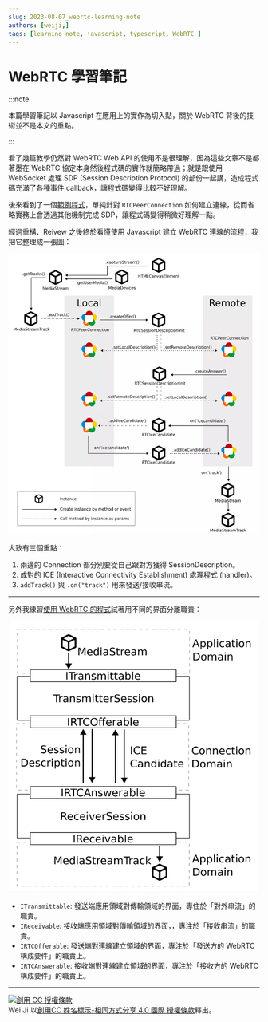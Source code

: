 ```yaml
---
slug: 2023-08-07_webrtc-learning-note
authors: [weiji,]
tags: [learning note, javascript, typescript, WebRTC ]
--- 
```


# WebRTC 學習筆記

<head>
  <meta property="og:image" content="https://raw.githubusercontent.com/FlySkyPie/flyskypie.github.io/main/blog/2023-08-07_webrtc-learning-note/img/01_create-webrtc.webp" />
</head>

:::note

本篇學習筆記以 Javascript 在應用上的實作為切入點，關於 WebRTC 背後的技術並不是本文的重點。

:::

看了幾篇教學仍然對 WebRTC Web API 的使用不是很理解，因為這些文章不是都著墨在 WebRTC 協定本身然後程式碼的實作就簡略帶過；就是跟使用 WebSocket 處理 SDP (Session Description Protocol) 的部份一起講，造成程式碼充滿了各種事件 callback，讓程式碼變得比較不好理解。

後來看到了一個[範例程式](https://github.com/Tinywan/WebRTC-tutorial/tree/master/docs/demo-02)，單純針對 `RTCPeerConnection` 如何建立連線，從而省略實務上會透過其他機制完成 SDP，讓程式碼變得稍微好理解一點。

經過重構、Reivew 之後終於看懂使用 Javascript 建立 WebRTC 連線的流程，我把它整理成一張圖：

![](./img/01_create-webrtc.webp)

大致有三個重點：
1. 兩邊的 Connection 都分別要從自己跟對方獲得 SessionDescription。
2. 成對的 ICE (Interactive Connectivity Establishment) 處理程式 (handler)。
3. `addTrack()` 與 `.on("track")` 用來發送/接收串流。

---

另外我練習[使用 WebRTC 的程式](https://github.com/FlySkyPie/canvas-webrtc-sample)試著用不同的界面分離職責：

![](./img/02_architecture.webp)

- `ITransmittable`: 發送端應用領域對傳輸領域的界面，專住於「對外串流」的職責。
- `IReceivable`: 接收端應用領域對傳輸領域的界面，，專注於「接收串流」的職責。
- `IRTCOfferable`: 發送端對連線建立領域的界面，專注於「發送方的 WebRTC 構成要件」的職責上。
- `IRTCAnswerable`: 接收端對連線建立領域的界面，專注於「接收方的 WebRTC 構成要件」的職責上。

---

[![創用 CC 授權條款](https://i.creativecommons.org/l/by-sa/4.0/88x31.png)](http://creativecommons.org/licenses/by-sa/4.0/)  
Wei Ji 以[創用CC 姓名標示-相同方式分享 4.0 國際 授權條款](http://creativecommons.org/licenses/by-sa/4.0/)釋出。